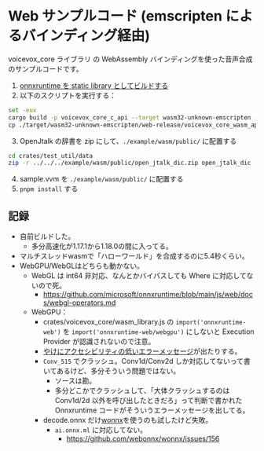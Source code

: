 # Web サンプルコード (emscripten によるバインディング経由)

voicevox_core ライブラリ の WebAssembly バインディングを使った音声合成のサンプルコードです。

1. [onnxruntime を static library としてビルドする](https://onnxruntime.ai/docs/build/web.html)
2. 以下のスクリプトを実行する：

```bash
set -eux
cargo build -p voicevox_core_c_api --target wasm32-unknown-emscripten --profile web-release
cp ./target/wasm32-unknown-emscripten/web-release/voicevox_core_wasm_api.{mjs,wasm} ./example/wasm/src/artifacts/
```

3. OpenJtalk の辞書を zip にして、`./example/wasm/public/` に配置する

```bash
cd crates/test_util/data
zip -r ../../../example/wasm/public/open_jtalk_dic.zip open_jtalk_dic
```

4. sample.vvm を `./example/wasm/public/` に配置する
5. `pnpm install` する

## 記録

- 自前ビルドした。
  - 多分高速化が1.17.1から1.18.0の間に入ってる。
- マルチスレッドwasmで「ハローワールド」を合成するのに5.4秒くらい。
- WebGPU/WebGLはどちらも動かない。
  - WebGL は int64 非対応、なんとかバイパスしても Where に対応してないので死。
    - https://github.com/microsoft/onnxruntime/blob/main/js/web/docs/webgl-operators.md
  - WebGPU：
    - crates/voicevox_core/wasm_library.js の `import('onnxruntime-web')` を `import('onnxruntime-web/webgpu')` にしないと Execution Provider が認識されないので注意。
    - [やけにアクセシビリティの低いエラーメッセージ](https://files.slack.com/files-pri/T03C4RC8V-F06PUEAE8PP/image.png)が出たりする。
    - `Conv_515` でクラッシュ。Conv1d/Conv2d しか対応してないって書いてあるけど、多分そういう問題ではない。
      - ソースは勘。
      - 多分どこかでクラッシュして、「大体クラッシュするのは Conv1d/2d 以外を呼び出したときだろ」って判断で書かれた Onnxruntime コードがそういうエラーメッセージを出してる。
    - decode.onnx だけ[wonnx](https://github.com/webonnx/wonnx)を使うのも試したけど失敗。
      - `ai.onnx.ml` に対応してない。
        - https://github.com/webonnx/wonnx/issues/156
